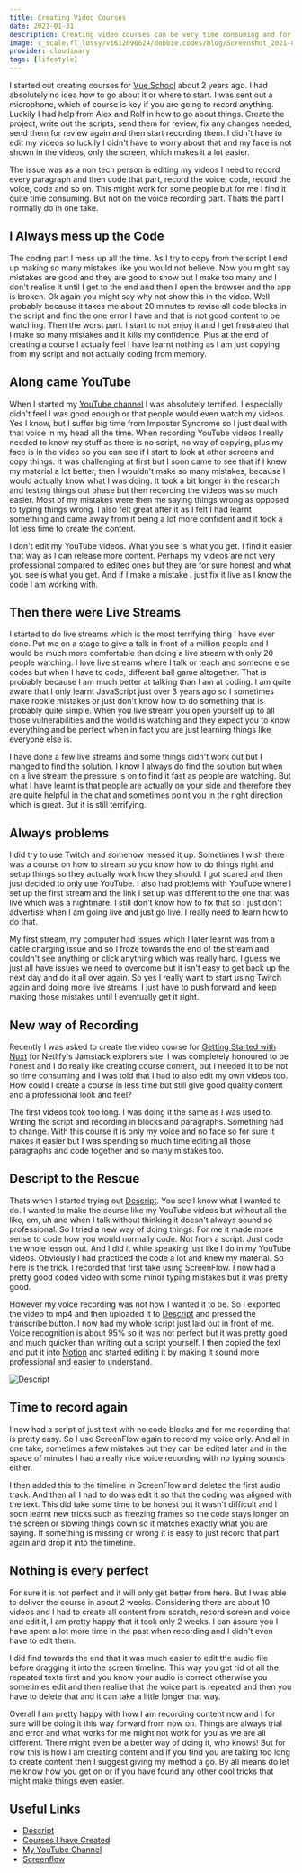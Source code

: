 ```yaml
---
title: Creating Video Courses
date: 2021-01-31
description: Creating video courses can be very time consuming and for sure there is no one way to go about it. In this post I share what I have learnt and how I now find it easier to create courses.
image: c_scale,fl_lossy/v1612090624/debbie.codes/blog/Screenshot_2021-01-31_at_11.54.39_mlegoc
provider: cloudinary
tags: [lifestyle]
---
```


I started out creating courses for [Vue School](https://vueschool.io/) about 2 years ago. I had absolutely no idea how to go about it or where to start. I was sent out a microphone, which of course is key if you are going to record anything. Luckily I had help from Alex and Rolf in how to go about things. Create the project, write out the scripts, send them for review, fix any changes needed, send them for review again and then start recording them. I didn't have to edit my videos so luckily I didn't have to worry about that and my face is not shown in the videos, only the screen, which makes it a lot easier.

The issue was as a non tech person is editing my videos I need to record every paragraph and then code that part, record the voice, code, record the voice, code and so on. This might work for some people but for me I find it quite time consuming. But not on the voice recording part. Thats the part I normally do in one take.

## I Always mess up the Code

The coding part I mess up all the time. As I try to copy from the script I end up making so many mistakes like you would not believe. Now you might say mistakes are good and they are good to show but I make too many and I don't realise it until I get to the end and then I open the browser and the app is broken. Ok again you might say why not show this in the video. Well probably because it takes me about 20 minutes to revise all code blocks in the script and find the one error I have and that is not good content to be watching. Then the worst part. I start to not enjoy it and I get frustrated that I make so many mistakes and it kills my confidence. Plus at the end of creating a course I actually feel I have learnt nothing as I am just copying from my script and not actually coding from memory.

## Along came YouTube

When I started my [YouTube channel](https://www.youtube.com/channel/UCrNvYFsT1L3WczE8AizDQ6g) I was absolutely terrified. I especially didn't feel I was good enough or that people would even watch my videos. Yes I know, but I suffer big time from Imposter Syndrome so I just deal with that voice in my head all the time. When recording YouTube videos I really needed to know my stuff as there is no script, no way of copying, plus my face is in the video so you can see if I start to look at other screens and copy things. It was challenging at first but I soon came to see that if I knew my material a lot better, then I wouldn't make so many mistakes, because I would actually know what I was doing. It took a bit longer in the research and testing things out phase but then recording the videos was so much easier. Most of my mistakes were then me saying things wrong as opposed to typing things wrong. I also felt great after it as I felt I had learnt something and came away from it being a lot more confident and it took a lot less time to create the content.

I don't edit my YouTube videos. What you see is what you get. I find it easier that way as I can release more content. Perhaps my videos are not very professional compared to edited ones but they are for sure honest and what you see is what you get. And if I make a mistake I just fix it live as I know the code I am working with.

## Then there were Live Streams

I started to do live streams which is the most terrifying thing I have ever done. Put me on a stage to give a talk in front of a million people and I would be much more comfortable than doing a live stream with only 20 people watching. I love live streams where I talk or teach and someone else codes but when I have to code, different ball game altogether. That is probably because I am much better at talking than I am at coding. I am quite aware that I only learnt JavaScript just over 3 years ago so I sometimes make rookie mistakes or just don't know how to do something that is probably quite simple. When you live stream you open yourself up to all those vulnerabilities and the world is watching and they expect you to know everything and be perfect when in fact you are just learning things like everyone else is.

I have done a few live streams and some things didn't work out but I manged to find the solution. I know I always do find the solution but when on a live stream the pressure is on to find it fast as people are watching. But what I have learnt is that people are actually on your side and therefore they are quite helpful in the chat and sometimes point you in the right direction which is great. But it is still terrifying.

## Always problems

I did try to use Twitch and somehow messed it up. Sometimes I wish there was a course on how to stream so you know how to do things right and setup things so they actually work how they should. I got scared and then just decided to only use YouTube. I also had problems with YouTube where I set up the first stream and the link I set up was different to the one that was live which was a nightmare. I still don't know how to fix that so I just don't advertise when I am going live and just go live. I really need to learn how to do that.

My first stream, my computer had issues which I later learnt was from a cable charging issue and so I froze towards the end of the stream and couldn't see anything or click anything which was really hard. I guess we just all have issues we need to overcome but it isn't easy to get back up the next day and do it all over again. So yes I really want to start using Twitch again and doing more live streams. I just have to push forward and keep making those mistakes until I eventually get it right.

## New way of Recording

Recently I was asked to create the video course for [Getting Started with Nuxt](https://explorers.netlify.com/learn/get-started-with-nuxt) for Netlify's Jamstack explorers site. I was completely honoured to be honest and I do really like creating course content, but I needed it to be not so time consuming and I was told that I had to also edit my own videos too. How could I create a course in less time but still give good quality content and a professional look and feel?

The first videos took too long. I was doing it the same as I was used to. Writing the script and recording in blocks and paragraphs. Something had to change. With this course it is only my voice and no face so for sure it makes it easier but I was spending so much time editing all those paragraphs and code together and so many mistakes too.

## Descript to the Rescue

Thats when I started trying out [Descript](https://www.descript.com/). You see I know what I wanted to do. I wanted to make the course like my YouTube videos but without all the like, em, uh and when I talk without thinking it doesn't always sound so professional. So I tried a new way of doing things. For me it made more sense to code how you would normally code. Not from a script. Just code the whole lesson out. And I did it while speaking just like I do in my YouTube videos. Obviously I had practiced the code a lot and knew my material. So here is the trick. I recorded that first take using ScreenFlow. I now had a pretty good coded video with some minor typing mistakes but it was pretty good.

However my voice recording was not how I wanted it to be. So I exported the video to mp4 and then uploaded it to [Descript](https://www.descript.com/) and pressed the transcribe button. I now had my whole script just laid out in front of me. Voice recognition is about 95% so it was not perfect but it was pretty good and much quicker than writing out a script yourself. I then copied the text and put it into [Notion](https://www.notion.so) and started editing it by making it sound more professional and easier to understand.

![Descript](https://res.cloudinary.com/debsobrien/image/upload/c_scale,fl_lossy,f_auto,q_auto,w_1200/v1612090624/debbie.codes/blog/Screenshot_2021-01-31_at_11.54.39_mlegoc.png)

## Time to record again

I now had a script of just text with no code blocks and for me recording that is pretty easy. So I use ScreenFlow again to record my voice only. And all in one take, sometimes a few mistakes but they can be edited later and in the space of minutes I had a really nice voice recording with no typing sounds either.

I then added this to the timeline in ScreenFlow and deleted the first audio track. And then all I had to do was edit it so that the coding was aligned with the text. This did take some time to be honest but it wasn't difficult and I soon learnt new tricks such as freezing frames so the code stays longer on the screen or slowing things down so it matches exactly what you are saying. If something is missing or wrong it is easy to just record that part again and drop it into the timeline.

## Nothing is every perfect

For sure it is not perfect and it will only get better from here. But I was able to deliver the course in about 2 weeks. Considering there are about 10 videos and I had to create all content from scratch, record screen and voice and edit it, I am pretty happy that it took only 2 weeks. I can assure you I have spent a lot more time in the past when recording and I didn't even have to edit them.

I did find towards the end that it was much easier to edit the audio file before dragging it into the screen timeline. This way you get rid of all the repeated texts first and you know your audio is correct otherwise you sometimes edit and then realise that the voice part is repeated and then you have to delete that and it can take a little longer that way.

Overall I am pretty happy with how I am recording content now and I for sure will be doing it this way forward from now on. Things are always trial and error and what works for me might not work for you as we are all different. There might even be a better way of doing it, who knows! But for now this is how I am creating content and if you find you are taking too long to create content then I suggest giving my method a go. By all means do let me know how you get on or if you have found any other cool tricks that might make things even easier.

## Useful Links

- [Descript](https://www.descript.com/)
- [Courses I have Created](https://debbie.codes/resources/courses)
- [My YouTube Channel](https://www.youtube.com/channel/UCrNvYFsT1L3WczE8AizDQ6g)
- [Screenflow](https://www.telestream.net/screenflow/)

